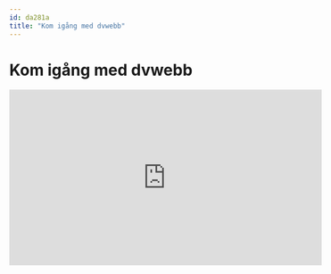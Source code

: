 ```yaml
---
id: da281a
title: "Kom igång med dvwebb"
---
```


# Kom igång med dvwebb

<div class="video">
    <iframe width="560" height="315" src="https://www.youtube.com/embed/K4JyTWj40IU" frameborder="0" allowfullscreen></iframe>
</div>
